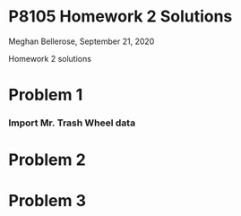 P8105 Homework 2 Solutions
================
Meghan Bellerose,
September 21, 2020

Homework 2 solutions

# Problem 1

### Import Mr. Trash Wheel data

# Problem 2

# Problem 3
